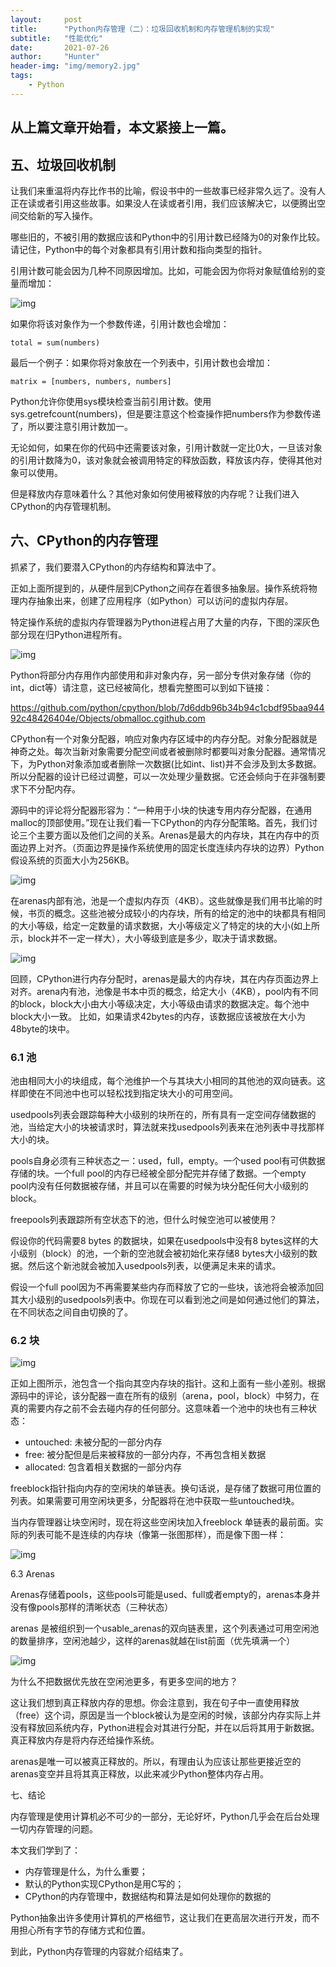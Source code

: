```yaml
---
layout:     post
title:      "Python内存管理（二）：垃圾回收机制和内存管理机制的实现"
subtitle:   "性能优化"
date:       2021-07-26
author:     "Hunter"
header-img: "img/memory2.jpg"
tags:
    - Python
---
```


## 从上篇文章开始看，本文紧接上一篇。

## 五、垃圾回收机制

让我们来重温将内存比作书的比喻，假设书中的一些故事已经非常久远了。没有人正在读或者引用这些故事。如果没人在读或者引用，我们应该解决它，以便腾出空间交给新的写入操作。

哪些旧的，不被引用的数据应该和Python中的引用计数已经降为0的对象作比较。请记住，Python中的每个对象都具有引用计数和指向类型的指针。

引用计数可能会因为几种不同原因增加。比如，可能会因为你将对象赋值给别的变量而增加：

![img](https://pic4.zhimg.com/v2-29819676d08238d1dd2cddd693eba37f_b.png)

如果你将该对象作为一个参数传递，引用计数也会增加：

```
total = sum(numbers)
```

最后一个例子：如果你将对象放在一个列表中，引用计数也会增加：

```
matrix = [numbers, numbers, numbers]
```

Python允许你使用sys模块检查当前引用计数。使用sys.getrefcount(numbers)，但是要注意这个检查操作把numbers作为参数传递了，所以要注意引用计数加一。

无论如何，如果在你的代码中还需要该对象，引用计数就一定比0大，一旦该对象的引用计数降为0，该对象就会被调用特定的释放函数，释放该内存，使得其他对象可以使用。

但是释放内存意味着什么？其他对象如何使用被释放的内存呢？让我们进入CPython的内存管理机制。

## 六、CPython的内存管理

抓紧了，我们要潜入CPython的内存结构和算法中了。

正如上面所提到的，从硬件层到CPython之间存在着很多抽象层。操作系统将物理内存抽象出来，创建了应用程序（如Python）可以访问的虚拟内存层。

特定操作系统的虚拟内存管理器为Python进程占用了大量的内存，下图的深灰色部分现在归Python进程所有。

![img](https://pic4.zhimg.com/v2-b484458cef15f101244c6be0861a2ba3_b.png)

Python将部分内存用作内部使用和非对象内存，另一部分专供对象存储（你的int，dict等）请注意，这已经被简化，想看完整图可以到如下链接：

https://github.com/python/cpython/blob/7d6ddb96b34b94c1cbdf95baa94492c48426404e/Objects/obmalloc.cgithub.com

CPython有一个对象分配器，响应对象内存区域中的内存分配。对象分配器就是神奇之处。每次当新对象需要分配空间或者被删除时都要叫对象分配器。通常情况下，为Python对象添加或者删除一次数据(比如int、list)并不会涉及到太多数据。所以分配器的设计已经过调整，可以一次处理少量数据。它还会倾向于在非强制要求下不分配内存。

源码中的评论将分配器形容为：“一种用于小块的快速专用内存分配器，在通用malloc的顶部使用。”现在让我们看一下CPython的内存分配策略。首先，我们讨论三个主要方面以及他们之间的关系。Arenas是最大的内存块，其在内存中的页面边界上对齐。（页面边界是操作系统使用的固定长度连续内存块的边界）Python假设系统的页面大小为256KB。

![img](https://pic2.zhimg.com/v2-4c15d0bb2bf17b127f1c71824aca34e1_b.png)

在arenas内部有池，池是一个虚拟内存页（4KB）。这些就像是我们用书比喻的时候，书页的概念。这些池被分成较小的内存块，所有的给定的池中的块都具有相同的大小等级，给定一定数量的请求数据，大小等级定义了特定的块的大小(如上所示，block并不一定一样大），大小等级到底是多少，取决于请求数据。

![img](https://pic3.zhimg.com/v2-c39eb44f238967b3283263a5a7a4ec5e_b.png)

回顾，CPython进行内存分配时，arenas是最大的内存块，其在内存页面边界上对齐。arena内有池，池像是书本中页的概念，给定大小（4KB），pool内有不同的block，block大小由大小等级决定，大小等级由请求的数据决定。每个池中block大小一致。 比如，如果请求42bytes的内存，该数据应该被放在大小为48byte的块中。

### 6.1 池

池由相同大小的块组成，每个池维护一个与其块大小相同的其他池的双向链表。这样即使在不同池中也可以轻松找到指定块大小的可用空间。

usedpools列表会跟踪每种大小级别的块所在的，所有具有一定空间存储数据的池，当给定大小的块被请求时，算法就来找usedpools列表来在池列表中寻找那样大小的块。

pools自身必须有三种状态之一：used，full，empty。一个used pool有可供数据存储的块。一个full pool的内存已经被全部分配完并存储了数据。一个empty pool内没有任何数据被存储，并且可以在需要的时候为块分配任何大小级别的block。

freepools列表跟踪所有空状态下的池，但什么时候空池可以被使用？

假设你的代码需要8 bytes 的数据块，如果在usedpools中没有8 bytes这样的大小级别（block）的池，一个新的空池就会被初始化来存储8 bytes大小级别的数据。然后这个新池就会被加入usedpools列表，以便满足未来的请求。

假设一个full pool因为不再需要某些内存而释放了它的一些块，该池将会被添加回其大小级别的usedpools列表中。你现在可以看到池之间是如何通过他们的算法，在不同状态之间自由切换的了。

### 6.2 块

![img](https://pic1.zhimg.com/v2-331026c245eb9acab1b98e7fcdbc5f74_b.png)

正如上图所示，池包含一个指向其空内存块的指针。这和上面有一些小差别。根据源码中的评论，该分配器一直在所有的级别（arena，pool，block）中努力，在真的需要内存之前不会去碰内存的任何部分。这意味着一个池中的块也有三种状态：

- untouched: 未被分配的一部分内存
- free: 被分配但是后来被释放的一部分内存，不再包含相关数据
- allocated: 包含着相关数据的一部分内存

freeblock指针指向内存的空闲块的单链表。换句话说，是存储了数据可用位置的列表。如果需要可用空闲块更多，分配器将在池中获取一些untouched块。

当内存管理器让块空闲时，现在将这些空闲块加入freeblock 单链表的最前面。实际的列表可能不是连续的内存块（像第一张图那样），而是像下图一样：

![img](https://pic4.zhimg.com/v2-3148fe2ac1664ddd7d9dd459a97b23e3_b.png)

6.3 Arenas

Arenas存储着pools，这些pools可能是used、full或者empty的，arenas本身并没有像pools那样的清晰状态（三种状态）

arenas 是被组织到一个usable_arenas的双向链表里，这个列表通过可用空闲池的数量排序，空闲池越少，这样的arenas就越在list前面（优先填满一个）

![img](https://pic4.zhimg.com/v2-d72e43efd15261bffd53f863121cedb3_b.png)

为什么不把数据优先放在空闲池更多，有更多空间的地方？

这让我们想到真正释放内存的思想。你会注意到，我在句子中一直使用释放（free）这个词，原因是当一个block被认为是空闲的时候，该部分内存实际上并没有释放回系统内存，Python进程会对其进行分配，并在以后将其用于新数据。真正释放内存是将内存还给操作系统。

arenas是唯一可以被真正释放的。所以，有理由认为应该让那些更接近空的arenas变空并且将其真正释放，以此来减少Python整体内存占用。

七、结论

内存管理是使用计算机必不可少的一部分，无论好坏，Python几乎会在后台处理一切内存管理的问题。

本文我们学到了：

- 内存管理是什么，为什么重要；
- 默认的Python实现CPython是用C写的；
- CPython的内存管理中，数据结构和算法是如何处理你的数据的

Python抽象出许多使用计算机的严格细节，这让我们在更高层次进行开发，而不用担心所有字节的存储方式和位置。

到此，Python内存管理的内容就介绍结束了。
